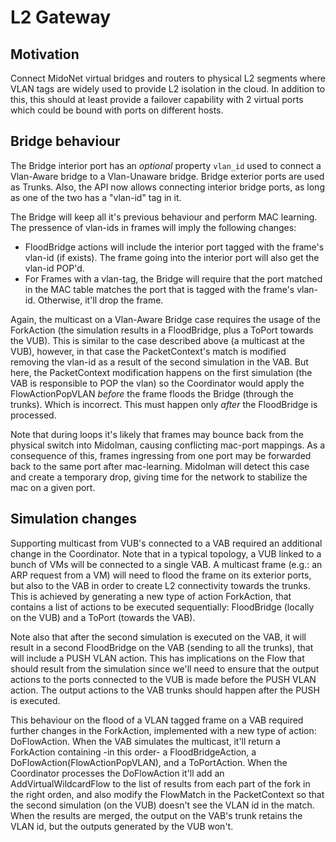 # L2 Gateway

## Motivation

Connect MidoNet virtual bridges and routers to physical L2 segments
where VLAN tags are widely used to provide L2 isolation in the cloud.
In addition to this, this should at least provide a failover capability
with 2 virtual ports which could be bound with ports on different hosts.

## Bridge behaviour

The Bridge interior port has an *optional* property `vlan_id` used to
connect a Vlan-Aware bridge to a Vlan-Unaware bridge. Bridge exterior
ports are used as Trunks. Also, the API now allows connecting interior
bridge ports, as long as one of the two has a "vlan-id" tag in it.

The Bridge will keep all it's previous behaviour and perform MAC
learning. The pressence of vlan-ids in frames will imply the following
changes:
- FloodBridge actions will include the interior port tagged with the
  frame's vlan-id (if exists). The frame going into the interior port
  will also get the vlan-id POP'd.
- For Frames with a vlan-tag, the Bridge will require that the port
  matched in the MAC table matches the port that is tagged with the
  frame's vlan-id. Otherwise, it'll drop the frame.

Again, the multicast on a Vlan-Aware Bridge case requires the usage of
the ForkAction (the simulation results in a FloodBridge, plus a ToPort
towards the VUB). This is similar to the case described above (a
multicast at the VUB), however, in that case the PacketContext's match
is modified removing the vlan-id as a result of the second simulation in
the VAB. But here, the PacketContext modification happens on the first
simulation (the VAB is responsible to POP the vlan) so the Coordinator
would apply the FlowActionPopVLAN *before* the frame floods the
Bridge (through the trunks). Which is incorrect. This must happen only
*after* the FloodBridge is processed.

Note that during loops it's likely that frames may bounce back from the
physical switch into Midolman, causing conflicting mac-port mappings.
As a consequence of this, frames ingressing from one port may be
forwarded back to the same port after mac-learning. Midolman will detect
this case and create a temporary drop, giving time for the network to
stabilize the mac on a given port.

## Simulation changes

Supporting multicast from VUB's connected to a VAB required an
additional change in the Coordinator. Note that in a typical topology, a
VUB linked to a bunch of VMs will be connected to a single VAB. A
multicast frame (e.g.: an ARP request from a VM) will need to flood the
frame on its exterior ports, but also to the VAB in order to create L2
connectivity towards the trunks. This is achieved by generating a new
type of action ForkAction, that contains a list of actions to be
executed sequentially: FloodBridge (locally on the VUB) and a ToPort
(towards the VAB).

Note also that after the second simulation is executed on the VAB, it
will result in a second FloodBridge on the VAB (sending to all the
trunks), that will include a PUSH VLAN action. This has implications on
the Flow that should result from the simulation since we'll need to
ensure that the output actions to the ports connected to the VUB is made
before the PUSH VLAN action. The output actions to the VAB trunks should
happen after the PUSH is executed.

This behaviour on the flood of a VLAN tagged frame on a VAB required
further changes in the ForkAction, implemented with a new type of
action: DoFlowAction. When the VAB simulates the multicast, it'll return
a ForkAction containing -in this order- a FloodBridgeAction, a
DoFlowAction(FlowActionPopVLAN), and a ToPortAction.  When the
Coordinator processes the DoFlowAction it'll add an
AddVirtualWildcardFlow to the list of results from each part of the fork
in the right orden, and also modify the FlowMatch in the
PacketContext so that the second simulation (on the VUB) doesn't see the
VLAN id in the match. When the results are merged, the output on the
VAB's trunk retains the VLAN id, but the outputs generated by the VUB
won't.
